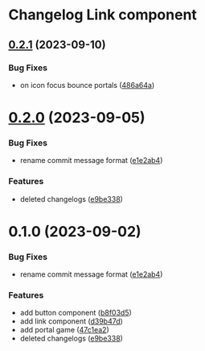 # Changelog Link component

## [0.2.1](https://github.com/sauldeleon/portfolio-blog/compare/link-0.2.0...link-0.2.1) (2023-09-10)

### Bug Fixes

- on icon focus bounce portals ([486a64a](https://github.com/sauldeleon/portfolio-blog/commit/486a64a0a6085ba6e987dee4cc20702c208cdf1b))

# [0.2.0](https://github.com/sauldeleon/portfolio-blog/compare/link-0.1.0...link-0.2.0) (2023-09-05)

### Bug Fixes

- rename commit message format ([e1e2ab4](https://github.com/sauldeleon/portfolio-blog/commit/e1e2ab404bbd2c32f3508d1ed8197b3fbff93cb9))

### Features

- deleted changelogs ([e9be338](https://github.com/sauldeleon/portfolio-blog/commit/e9be33836ee47b6505ad94d21f4be21855a7fa0d))

# 0.1.0 (2023-09-02)

### Bug Fixes

- rename commit message format ([e1e2ab4](https://github.com/sauldeleon/portfolio-blog/commit/e1e2ab404bbd2c32f3508d1ed8197b3fbff93cb9))

### Features

- add button component ([b8f03d5](https://github.com/sauldeleon/portfolio-blog/commit/b8f03d549e75ca2055a076c7b06416b91bbf00f4))
- add link component ([d39b47d](https://github.com/sauldeleon/portfolio-blog/commit/d39b47dba6c1cc14982aa66d8e0375b7357ff1cc))
- add portal game ([47c1ea2](https://github.com/sauldeleon/portfolio-blog/commit/47c1ea27030f88479a1f7eab1bc15842c960725c))
- deleted changelogs ([e9be338](https://github.com/sauldeleon/portfolio-blog/commit/e9be33836ee47b6505ad94d21f4be21855a7fa0d))
